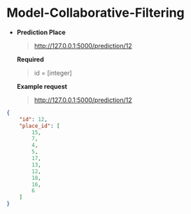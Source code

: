 # Model-Collaborative-Filtering

- **Prediction Place**

  > http://127.0.0.1:5000/prediction/12

  **Required**

  > id = [integer]

  **Example request**

  > http://127.0.0.1:5000/prediction/12

```json
{
    "id": 12,
    "place_id": [
        15,
        7,
        4,
        5,
        17,
        13,
        12,
        18,
        16,
        6
    ]
}
